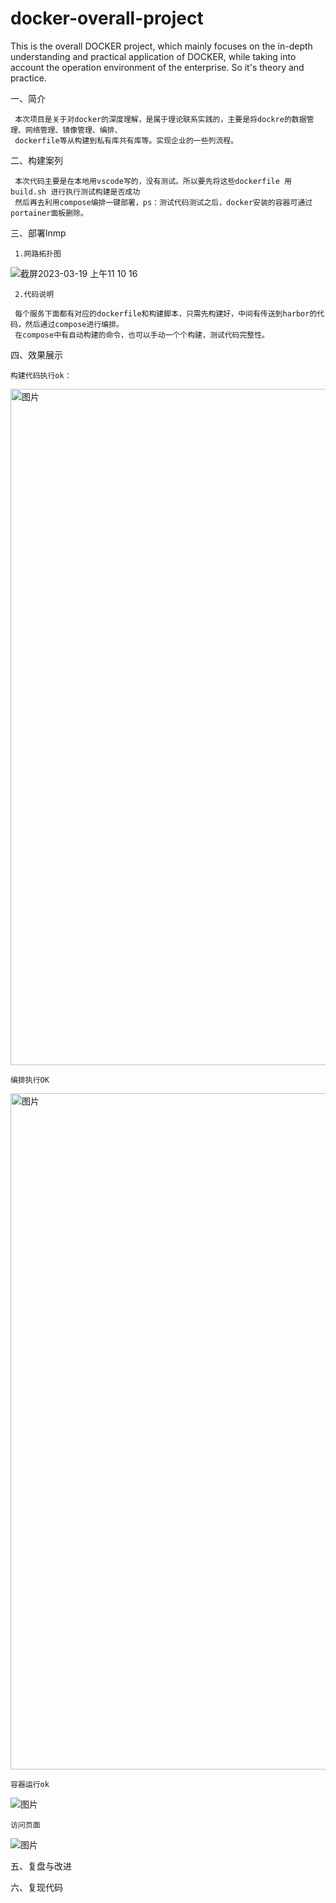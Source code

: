 # docker-overall-project
This is the overall DOCKER project, which mainly focuses on the in-depth understanding and practical application of DOCKER, 
while taking into account the operation environment of the enterprise. So it's theory and practice.



一、简介

     本次项目是关于对docker的深度理解，是属于理论联系实践的，主要是将dockre的数据管理、网络管理、镜像管理、编排、
     dockerfile等从构建到私有库共有库等。实现企业的一些列流程。
     
二、构建案列
     
     本次代码主要是在本地用vscode写的，没有测试。所以要先将这些dockerfile 用build.sh 进行执行测试构建是否成功
     然后再去利用compose编排一键部署，ps：测试代码测试之后，docker安装的容器可通过portainer面板删除。
     


三、部署lnmp
     
     1.网路拓扑图
     
 ![截屏2023-03-19 上午11 10 16](https://user-images.githubusercontent.com/126040842/226165062-b8ac0a6f-6c19-4568-a1b6-8bd0050dce9a.png)

          
     2.代码说明
     
     每个服务下面都有对应的dockerfile和构建脚本，只需先构建好，中间有传送到harbor的代码，然后通过compose进行编排。
     在compose中有自动构建的命令，也可以手动一个个构建，测试代码完整性。
         
         
         
四、效果展示

    
    构建代码执行ok：
    
    
<img width="1082" alt="图片" src="https://user-images.githubusercontent.com/126040842/226171810-38e3d47a-6807-47e2-815a-60674d5addde.png">

    编排执行OK


<img width="1082" alt="图片" src="https://user-images.githubusercontent.com/126040842/226172563-967bee81-2080-4268-ab27-355bfbe8c1ea.png">

    
    容器运行ok
    
![图片](https://user-images.githubusercontent.com/126040842/226175216-51802fcd-6764-4986-9888-2d8e29a3b9f1.png)

    访问页面
 
 ![图片](https://user-images.githubusercontent.com/126040842/226175486-e19f1913-ab62-4d70-9833-54a1098b0a9f.png)




五、复盘与改进



六、复现代码
     
     
